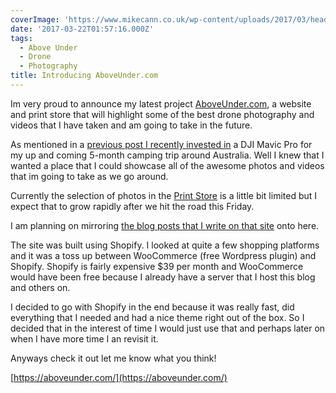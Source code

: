 ```yaml
---
coverImage: 'https://www.mikecann.co.uk/wp-content/uploads/2017/03/header.jpg'
date: '2017-03-22T01:57:16.000Z'
tags:
  - Above Under
  - Drone
  - Photography
title: Introducing AboveUnder.com
---
```


Im very proud to announce my latest project [AboveUnder.com](https://AboveUnder.com), a website and print store that will highlight some of the best drone photography and videos that I have taken and am going to take in the future.<!--more-->

<!-- more -->

As mentioned in a [previous post I recently invested in](https://www.mikecann.co.uk/travel/camping-australia-2017-the-plan/) a DJI Mavic Pro for my up and coming 5-month camping trip around Australia. Well I knew that I wanted a place that I could showcase all of the awesome photos and videos that im going to take as we go around.

Currently the selection of photos in the [Print Store](https://aboveunder.com/collections/all) is a little bit limited but I expect that to grow rapidly after we hit the road this Friday.

I am planning on mirroring [the blog posts that I write on that site](https://aboveunder.com/blogs/news) onto here.

The site was built using Shopify. I looked at quite a few shopping platforms and it was a toss up between WooCommerce (free Wordpress plugin) and Shopify. Shopify is fairly expensive \$39 per month and WooCommerce would have been free because I already have a server that I host this blog and others on.

I decided to go with Shopify in the end because it was really fast, did everything that I needed and had a nice theme right out of the box. So I decided that in the interest of time I would just use that and perhaps later on when I have more time I an revisit it.

Anyways check it out let me know what you think!

[https://aboveunder.com/](https://aboveunder.com/)
